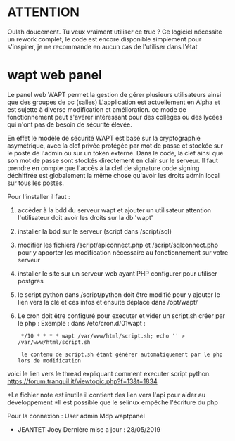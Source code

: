 # ATTENTION
Oulah doucement. Tu veux vraiment utiliser ce truc ? Ce logiciel nécessite un rework complet, le code est encore disponible simplement pour s'inspirer, je ne recommande en aucun cas de l'utiliser dans l'état

# wapt web panel
Le panel web WAPT permet la gestion de gérer plusieurs utilisateurs ainsi que des groupes de pc (salles)
L'application est actuellement en Alpha et est sujette à diverse modification et amélioration.
ce mode de fonctionnement peut s'avérer intéressant pour des collèges ou des lycées qui n'ont pas de besoin de sécurité élevée.

En effet le modèle de sécurité WAPT est basé sur la cryptographie asymétrique, avec la clef privée protégée par mot de passe et stockée sur le poste de l'admin ou sur un token externe. Dans le code, la clef ainsi que son mot de passe sont stockés directement en clair sur le serveur. Il faut prendre en compte que l'accès à la clef de signature code signing déchiffrée est globalement la même chose qu'avoir les droits admin local sur tous les postes.


Pour l'installer il faut :
  1. accèder à la bdd du serveur wapt et ajouter un utilisateur attention l'utilisateur doit avoir les droits sur la db 'wapt'
  2. installer la bdd sur le serveur (script dans /script/sql)
  3. modifier les fichiers /script/apiconnect.php et /script/sqlconnect.php pour y apporter les modification nécessaire au fonctionnement sur votre serveur
  4. installer le site sur un serveur web ayant PHP configurer pour utiliser postgres
  5. le script python dans /script/python doit être modifié pour y ajouter le lien vers la clé et ces infos et ensuite déplacé dans /opt/wapt/
  6. Le cron doit être configuré pour executer et vider un script.sh créer par le php :
      Exemple : dans /etc/cron.d/01wapt :
          
          */10 * * * * wapt /var/www/html/script.sh; echo '' > /var/www/html/script.sh
          
          le contenu de script.sh étant générer automatiquement par le php lors de modification

 
voici le lien vers le thread expliquant comment executer script python.
https://forum.tranquil.it/viewtopic.php?f=13&t=1834





*Le fichier note est inutile il contient des lien vers l'api pour aider au développement
*Il est possible que le selinux empêche l'écriture du php

Pour la connexion :
User admin
Mdp waptpanel

- JEANTET Joey
Dernière mise a jour : 28/05/2019
